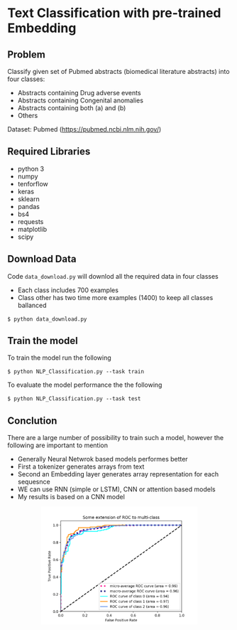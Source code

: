 # Text Classification with pre-trained Embedding

## Problem
Classify given set of Pubmed abstracts (biomedical literature abstracts) into four classes:
- Abstracts containing Drug adverse events
- Abstracts containing Congenital anomalies
- Abstracts containing both (a) and (b)
- Others

Dataset: Pubmed (https://pubmed.ncbi.nlm.nih.gov/)

## Required Libraries 
- python 3
- numpy 
- tenforflow
- keras
- sklearn
- pandas
- bs4
- requests
- matplotlib
- scipy

## Download Data
Code `data_download.py` will downlod all the required data in four classes
- Each class includes 700 examples
- Class other has two time more examples (1400) to keep all classes ballanced 
```
$ python data_download.py
```

## Train the model
To train the model run the following
```
$ python NLP_Classification.py --task train
```
To evaluate the model performance the the following
```
$ python NLP_Classification.py --task test
```
## Conclution 
There are a large number of possibility to train such a model, however the following are important to mention
- Generally Neural Netwrok based models performes better
- First a tokenizer generates arrays from text
- Second an Embedding layer generates array representation for each sequesnce 
- WE can use RNN (simple or LSTM), CNN or attention based models 
- My results is based on a CNN model

<p align="center"> <img src="https://github.com/nimahamidi/Abstract_Classifier/blob/master/Figure_1.png" width="70%"> </p>



